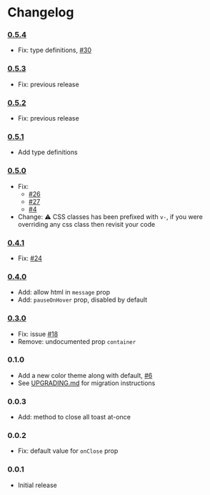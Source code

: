 # Changelog

### [0.5.4](https://github.com/ankurk91/vue-toast-notification/compare/0.5.3...0.5.4)
* Fix: type definitions, [#30](https://github.com/ankurk91/vue-toast-notification/issues/30)

### [0.5.3](https://github.com/ankurk91/vue-toast-notification/compare/0.5.2...0.5.3)
* Fix: previous release

### [0.5.2](https://github.com/ankurk91/vue-toast-notification/compare/0.5.1...0.5.2)
* Fix: previous release

### [0.5.1](https://github.com/ankurk91/vue-toast-notification/compare/0.5.0...0.5.1)
* Add type definitions

### [0.5.0](https://github.com/ankurk91/vue-toast-notification/compare/0.4.1...0.5.0)
* Fix: 
    - [#26](https://github.com/ankurk91/vue-toast-notification/issues/26)
    - [#27](https://github.com/ankurk91/vue-toast-notification/issues/27)
    - [#4](https://github.com/ankurk91/vue-toast-notification/issues/4)
* Change: :warning: CSS classes has been prefixed with `v-`, if you were overriding any css class then revisit your code

### [0.4.1](https://github.com/ankurk91/vue-toast-notification/compare/0.4.0...0.4.1)
* Fix: [#24](https://github.com/ankurk91/vue-toast-notification/issues/24)

### [0.4.0](https://github.com/ankurk91/vue-toast-notification/compare/0.3.0...0.4.0)
* Add: allow html in `message` prop
* Add: `pauseOnHover` prop, disabled by default

### [0.3.0](https://github.com/ankurk91/vue-toast-notification/compare/0.2.0...0.3.0)
* Fix: issue [#18](https://github.com/ankurk91/vue-toast-notification/issues/18)
* Remove: undocumented prop `container`

### 0.1.0
* Add a new color theme along with default, [#6](https://github.com/ankurk91/vue-toast-notification/pull/6)
* See [UPGRADING.md](UPGRADING.md) for migration instructions

### 0.0.3
* Add: method to close all toast at-once

### 0.0.2
* Fix: default value for `onClose` prop

### 0.0.1
* Initial release
